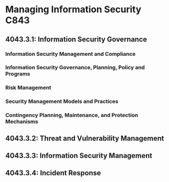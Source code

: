 # Managing Information Security C843
## 4043.3.1: Information Security Governance 
### Information Security Management and Compliance 
### Information Security Governance, Planning, Policy and Programs
### Risk Management
### Security Management Models and Practices
### Contingency Planning, Maintenance, and Protection Mechanisms
## 4043.3.2: Threat and Vulnerability Management
## 4043.3.3: Information Security Management
## 4043.3.4: Incident Response
